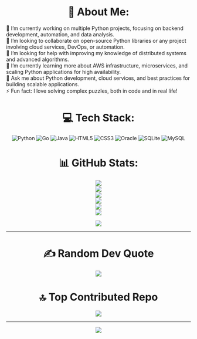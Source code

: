 <div align="center">
  
# 💫 About Me:
<div align="left">
🔭 I’m currently working on multiple Python projects, focusing on backend development, automation, and data analysis.<br>👯 I’m looking to collaborate on open-source Python libraries or any project involving cloud services, DevOps, or automation.<br>🤝 I’m looking for help with improving my knowledge of distributed systems and advanced algorithms.<br>🌱 I’m currently learning more about AWS infrastructure, microservices, and scaling Python applications for high availability.<br>💬 Ask me about Python development, cloud services, and best practices for building scalable applications.<br>⚡ Fun fact: I love solving complex puzzles, both in code and in real life!
</div>
<div align="center">
  
# 💻 Tech Stack:

![Python](https://img.shields.io/badge/python-3670A0?style=plastic&logo=python&logoColor=ffdd54)  ![Go](https://img.shields.io/badge/go-%2300ADD8.svg?style=plastic&logo=go&logoColor=white)  ![Java](https://img.shields.io/badge/java-%23ED8B00.svg?style=plastic&logo=openjdk&logoColor=white)  ![HTML5](https://img.shields.io/badge/html5-%23E34F26.svg?style=plastic&logo=html5&logoColor=white)  ![CSS3](https://img.shields.io/badge/css3-%231572B6.svg?style=plastic&logo=css3&logoColor=white)  ![Oracle](https://img.shields.io/badge/Oracle-F80000?style=plastic&logo=oracle&logoColor=white)  ![SQLite](https://img.shields.io/badge/sqlite-%2307405e.svg?style=plastic&logo=sqlite&logoColor=white)  ![MySQL](https://img.shields.io/badge/mysql-4479A1.svg?style=plastic&logo=mysql&logoColor=white)

# 📊 GitHub Stats:

 <img src="https://github-readme-stats-bice-xi.vercel.app/api?username=CamiloAldanaSS&theme=radical&hide_border=false&include_all_commits=true&count_private=true"><br/>
 <img src="https://github-readme-streak-stats.herokuapp.com/?user=CamiloAldanaSS&theme=radical&hide_border=false"> <br/>
 <img src="https://github-readme-stats-bice-xi.vercel.app/api/top-langs/?username=CamiloAldanaSS&theme=radical&hide_border=false&include_all_commits=true&count_private=true&layout=compact"><br/>
 <img src="https://github-readme-stats-bice-xi.vercel.app/api/top-langs/?username=CamiloAldanaSS&theme=radical&hide_border=false&include_all_commits=true&count_private=true&layout=pie"><br/>
 <img src="https://github-readme-stats-bice-xi.vercel.app/api/top-langs/?username=CamiloAldanaSS&theme=radical&hide_border=false&include_all_commits=true&count_private=true"><br/>
 <img src="https://githubstats-rose.vercel.app/api/top-langs/?username=CamiloAldanaSS&theme=radical&hide_border=false&include_all_commits=true&count_private=true&layout=pie"><br/>

 
 

 <picture>
  <source
    srcset="https://github-readme-stats-bice-xi.vercel.app/api?username=CamiloAldanaSS&show_icons=true&theme=dark"
    media="(prefers-color-scheme: dark)"
  />
  <source
    srcset="https://github-readme-stats-bice-xi.vercel.app/api?username=CamiloAldanaSS&show_icons=true"
    media="(prefers-color-scheme: light), (prefers-color-scheme: no-preference)"
  />
  <img src="https://github-readme-stats-bice-xi.vercel.app/api?username=CamiloAldanaSS&show_icons=true" />
</picture>
 
---

# ✍️ Random Dev Quote
<div align="center">
	<img src="https://quotes-github-readme.vercel.app/api?type=horizontal&theme=radical"><br/>
</div>

# 🔝 Top Contributed Repo
![](https://github-contributor-stats.vercel.app/api?username=CamiloAldanaSS&limit=5&theme=dark&combine_all_yearly_contributions=true)

---
[![](https://visitcount.itsvg.in/api?id=CamiloAldanaSS&icon=2&color=1)](https://visitcount.itsvg.in)
</div>
